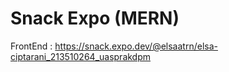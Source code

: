 # Snack Expo (MERN)

FrontEnd :
https://snack.expo.dev/@elsaatrn/elsa-ciptarani_213510264_uasprakdpm
 
